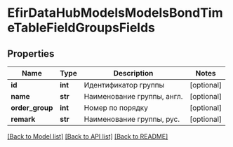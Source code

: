 # EfirDataHubModelsModelsBondTimeTableFieldGroupsFields

## Properties
Name | Type | Description | Notes
------------ | ------------- | ------------- | -------------
**id** | **int** | Идентификатор группы | [optional] 
**name** | **str** | Наименование группы, англ. | [optional] 
**order_group** | **int** | Номер по порядку | [optional] 
**remark** | **str** | Наименование группы, рус. | [optional] 

[[Back to Model list]](../README.md#documentation-for-models) [[Back to API list]](../README.md#documentation-for-api-endpoints) [[Back to README]](../README.md)


